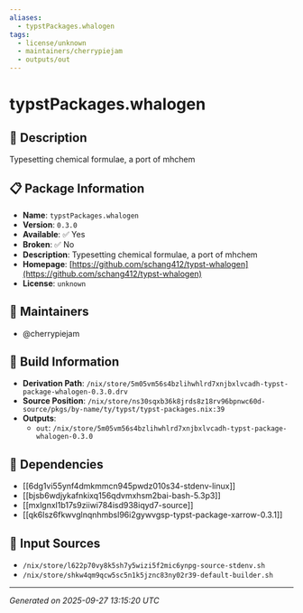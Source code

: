 ```yaml
---
aliases:
  - typstPackages.whalogen
tags:
  - license/unknown
  - maintainers/cherrypiejam
  - outputs/out
---
```


# typstPackages.whalogen

## 📝 Description

Typesetting chemical formulae, a port of mhchem

## 📋 Package Information

- **Name**: `typstPackages.whalogen`
- **Version**: `0.3.0`
- **Available**: ✅ Yes
- **Broken**: ✅ No
- **Description**: Typesetting chemical formulae, a port of mhchem
- **Homepage**: [https://github.com/schang412/typst-whalogen](https://github.com/schang412/typst-whalogen)
- **License**: `unknown`
## 👥 Maintainers

- @cherrypiejam


## 🔧 Build Information

- **Derivation Path**: `/nix/store/5m05vm56s4bzlihwhlrd7xnjbxlvcadh-typst-package-whalogen-0.3.0.drv`
- **Source Position**: `/nix/store/ns30sqxb36k8jrds8z18rv96bpnwc60d-source/pkgs/by-name/ty/typst/typst-packages.nix:39`
- **Outputs**:
  - `out`:  `/nix/store/5m05vm56s4bzlihwhlrd7xnjbxlvcadh-typst-package-whalogen-0.3.0`

## 🔗 Dependencies

- [[6dg1vi55ynf4dmkmmcn945pwdz010s34-stdenv-linux]]
- [[bjsb6wdjykafnkixq156qdvmxhsm2bai-bash-5.3p3]]
- [[mxlgnxl1b17s9ziiwi784isd938iqyd7-source]]
- [[qk6lsz6fkwvglnqnhmbsl96i2gywvgsp-typst-package-xarrow-0.3.1]]

## 📁 Input Sources

- `/nix/store/l622p70vy8k5sh7y5wizi5f2mic6ynpg-source-stdenv.sh`
- `/nix/store/shkw4qm9qcw5sc5n1k5jznc83ny02r39-default-builder.sh`

---
*Generated on 2025-09-27 13:15:20 UTC*

